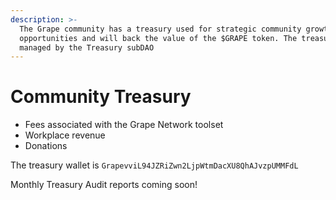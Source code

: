 ```yaml
---
description: >-
  The Grape community has a treasury used for strategic community growth
  opportunities and will back the value of the $GRAPE token. The treasury is
  managed by the Treasury subDAO
---
```


# Community Treasury

* Fees associated with the Grape Network toolset
* Workplace revenue
* Donations

The treasury wallet is `GrapevviL94JZRiZwn2LjpWtmDacXU8QhAJvzpUMMFdL`

Monthly Treasury Audit reports coming soon!

